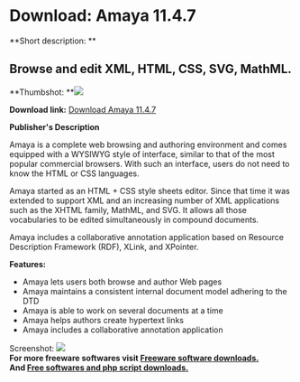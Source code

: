 # Download: Amaya 11.4.7

**Short description: **

## Browse and edit XML, HTML, CSS, SVG, MathML.

  
**Thumbshot: **![](http://www.freewarefiles.com/screenshot/amaya_md.jpg)   
  
**Download link:** [Download Amaya 11.4.7](http://freesoftwares.boysofts.com/Amaya_program_5710.html)  
  

**Publisher's Description**  
  

Amaya is a complete web browsing and authoring environment and comes equipped
with a WYSIWYG style of interface, similar to that of the most popular
commercial browsers. With such an interface, users do not need to know the
HTML or CSS languages.

Amaya started as an HTML + CSS style sheets editor. Since that time it was
extended to support XML and an increasing number of XML applications such as
the XHTML family, MathML, and SVG. It allows all those vocabularies to be
edited simultaneously in compound documents.

Amaya includes a collaborative annotation application based on Resource
Description Framework (RDF), XLink, and XPointer.

**Features:**

  * Amaya lets users both browse and author Web pages 
  * Amaya maintains a consistent internal document model adhering to the DTD 
  * Amaya is able to work on several documents at a time 
  * Amaya helps authors create hypertext links 
  * Amaya includes a collaborative annotation application 

  
  
Screenshot: ![](http://www.freewarefiles.com/screenshot/amaya.jpg)  
**For more freeware softwares visit [Freeware software downloads.](http://freesoftwares.boysofts.com/)**   
**And [Free softwares and php script downloads.](http://www.boysofts.com/)**

